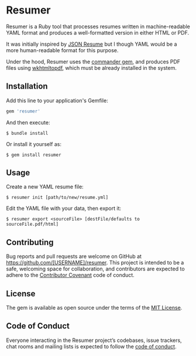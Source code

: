 # Resumer

Resumer is a Ruby tool that processes resumes written in machine-readable YAML format and produces a well-formatted version in either HTML or PDF.

It was initially inspired by [JSON Resume][jsonresume] but I though YAML would be a more human-readable format for this purpose.

Under the hood, Resumer uses the [commander gem][commander], and produces PDF files using [wkhtmltopdf][wkhtmltopdf], which must be already installed in the system.

## Installation

Add this line to your application's Gemfile:

```ruby
gem 'resumer'
```

And then execute:

```console
$ bundle install
```

Or install it yourself as:

```console
$ gem install resumer
```

## Usage

Create a new YAML resume file:

```console
$ resumer init [path/to/new/resume.yml]
```

Edit the YAML file with your data, then export it:

```console
$ resumer export <sourceFile> [destFile/defaults to sourceFile.pdf/html]
```

## Contributing

Bug reports and pull requests are welcome on GitHub at https://github.com/[USERNAME]/resumer. This project is intended to be a safe, welcoming space for collaboration, and contributors are expected to adhere to the [Contributor Covenant](http://contributor-covenant.org) code of conduct.

## License

The gem is available as open source under the terms of the [MIT License](https://opensource.org/licenses/MIT).

## Code of Conduct

Everyone interacting in the Resumer project’s codebases, issue trackers, chat rooms and mailing lists is expected to follow the [code of conduct](https://github.com/[USERNAME]/resumer/blob/master/CODE_OF_CONDUCT.md).

[jsonresume]: https://jsonresume.org/
[commander]: https://github.com/commander-rb/commander
[wkhtmltopdf]: http://wkhtmltopdf.org/
